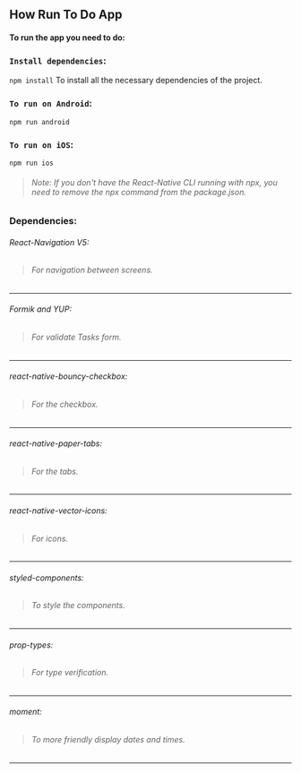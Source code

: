 
## How Run To Do App

#### To run the app you need to do:

### `Install dependencies`:
```npm install```
To install all the necessary dependencies of the project.

### `To run on Android`:
```npm run android```

### `To run on iOS`:
```npm run ios```

> ###### Note: If you don't have the React-Native CLI running with npx, you need to remove the npx command from the package.json.



### Dependencies:

###### React-Navigation V5:

> ###### For navigation between screens.

------------

###### Formik and YUP:

> ###### For validate Tasks form.

------------

###### react-native-bouncy-checkbox:

> ###### For the checkbox.

------------

###### react-native-paper-tabs:

> ###### For the tabs.

------------

###### react-native-vector-icons:

> ###### For icons.

------------

###### styled-components:

> ###### To style the components.

------------

###### prop-types:

> ###### For type verification.

------------

###### moment:

> ###### To more friendly display dates and times.

------------
